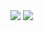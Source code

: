 <img src="https://github-readme-stats.vercel.app/api?username=chaoky&show_icons=true&card_width=495" />
<img src="https://github-readme-stats.vercel.app/api/wakatime?username=chaoky&layout=compact&card_width=495&api_domain=waka.flamingos.zip&custom_title=Last%20Month" />

